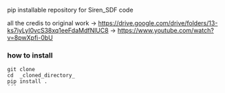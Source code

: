 pip installable repository for Siren_SDF code 

all the credis to original work 
-> https://drive.google.com/drive/folders/13-ks7iyLyI0vcS38xq1eeFdaMdfNlUC8
-> https://www.youtube.com/watch?v=8pwXpfi-0bU


### how to install
```
git clone
cd  _cloned_directory_ 
pip install . 
´´´
